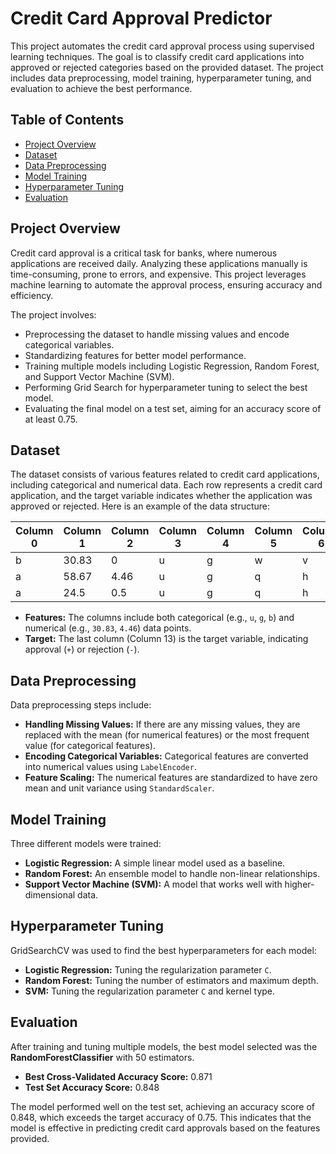 # Credit Card Approval Predictor

This project automates the credit card approval process using supervised learning techniques. The goal is to classify credit card applications into approved or rejected categories based on the provided dataset. The project includes data preprocessing, model training, hyperparameter tuning, and evaluation to achieve the best performance.

## Table of Contents

- [Project Overview](#project-overview)
- [Dataset](#dataset)
- [Data Preprocessing](#data-preprocessing)
- [Model Training](#model-training)
- [Hyperparameter Tuning](#hyperparameter-tuning)
- [Evaluation](#evaluation)


## Project Overview

Credit card approval is a critical task for banks, where numerous applications are received daily. Analyzing these applications manually is time-consuming, prone to errors, and expensive. This project leverages machine learning to automate the approval process, ensuring accuracy and efficiency.

The project involves:
- Preprocessing the dataset to handle missing values and encode categorical variables.
- Standardizing features for better model performance.
- Training multiple models including Logistic Regression, Random Forest, and Support Vector Machine (SVM).
- Performing Grid Search for hyperparameter tuning to select the best model.
- Evaluating the final model on a test set, aiming for an accuracy score of at least 0.75.

## Dataset

The dataset consists of various features related to credit card applications, including categorical and numerical data. Each row represents a credit card application, and the target variable indicates whether the application was approved or rejected. Here is an example of the data structure:

| Column 0 | Column 1 | Column 2 | Column 3 | Column 4 | Column 5 | Column 6 | Column 7 | Column 8 | Column 9 | Column 10 | Column 11 | Column 12 | Column 13 |
|----------|----------|----------|----------|----------|----------|----------|----------|----------|----------|-----------|-----------|-----------|-----------|
| b        | 30.83    | 0        | u        | g        | w        | v        | 1.25     | t        | t        | 1         | g         | 0         | +         |
| a        | 58.67    | 4.46     | u        | g        | q        | h        | 3.04     | t        | t        | 6         | g         | 560       | +         |
| a        | 24.5     | 0.5      | u        | g        | q        | h        | 1.5      | t        | f        | 0         | g         | 824       | +         |

- **Features:** The columns include both categorical (e.g., `u`, `g`, `b`) and numerical (e.g., `30.83`, `4.46`) data points.
- **Target:** The last column (Column 13) is the target variable, indicating approval (`+`) or rejection (`-`).

## Data Preprocessing

Data preprocessing steps include:
- **Handling Missing Values:** If there are any missing values, they are replaced with the mean (for numerical features) or the most frequent value (for categorical features).
- **Encoding Categorical Variables:** Categorical features are converted into numerical values using `LabelEncoder`.
- **Feature Scaling:** The numerical features are standardized to have zero mean and unit variance using `StandardScaler`.


## Model Training

Three different models were trained:
- **Logistic Regression:** A simple linear model used as a baseline.
- **Random Forest:** An ensemble model to handle non-linear relationships.
- **Support Vector Machine (SVM):** A model that works well with higher-dimensional data.

## Hyperparameter Tuning

GridSearchCV was used to find the best hyperparameters for each model:
- **Logistic Regression:** Tuning the regularization parameter `C`.
- **Random Forest:** Tuning the number of estimators and maximum depth.
- **SVM:** Tuning the regularization parameter `C` and kernel type.

## Evaluation

After training and tuning multiple models, the best model selected was the **RandomForestClassifier** with 50 estimators.

- **Best Cross-Validated Accuracy Score:** 0.871
- **Test Set Accuracy Score:** 0.848

The model performed well on the test set, achieving an accuracy score of 0.848, which exceeds the target accuracy of 0.75. This indicates that the model is effective in predicting credit card approvals based on the features provided.

